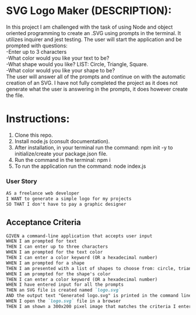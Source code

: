 # SVG Logo Maker (DESCRIPTION):

In this project I am challenged with the task of using Node and object oriented programming to create an .SVG using prompts in the terminal.
It utilizes inquirer and jest testing.
The user will start the application and be prompted with questions: <br> 
-Enter up to 3 characters<br>
-What color would you like your text to be?<br>
-What shape would you like? LIST: Circle, Triangle, Square.<br>
-What color would you like your shape to be?<br>
The user will answer all of the prompts and continue on with the automatic creation of an SVG.
I have not fully completed the project as it does not generate what the user is answering in the prompts, it does however create the file.

# Instructions:<br>

1. Clone this repo.<br>
2. Install node.js (consult documentation).<br>
3. After installation, in your terminal run the command: npm init -y to initialize/create your package.json file.<br>
4. Run the command in the terminal: npm i<br>
5. To run the application run the command: node index.js


### User Story

```md
AS a freelance web developer
I WANT to generate a simple logo for my projects
SO THAT I don't have to pay a graphic designer
```

## Acceptance Criteria

```md
GIVEN a command-line application that accepts user input
WHEN I am prompted for text
THEN I can enter up to three characters
WHEN I am prompted for the text color
THEN I can enter a color keyword (OR a hexadecimal number)
WHEN I am prompted for a shape
THEN I am presented with a list of shapes to choose from: circle, triangle, and square
WHEN I am prompted for the shape's color
THEN I can enter a color keyword (OR a hexadecimal number)
WHEN I have entered input for all the prompts
THEN an SVG file is created named `logo.svg`
AND the output text "Generated logo.svg" is printed in the command line
WHEN I open the `logo.svg` file in a browser
THEN I am shown a 300x200 pixel image that matches the criteria I entered
```

